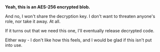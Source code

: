 **Yeah, this is an AES-256 encrypted blob.**

And no, I won't share the decryption key. I don't want to threaten
anyone's role, nor take it away. At all.

If it turns out that we need this one, I'll eventually release
decrypted code.

Either way - I don't like how this feels, and I would be glad if this
isn't put into use.
